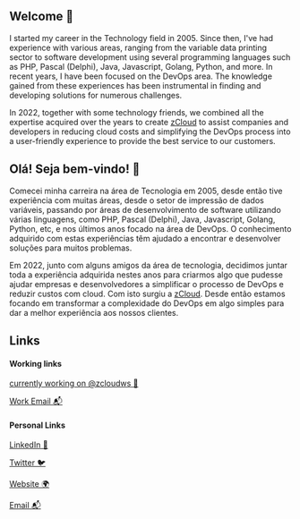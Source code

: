 <!--### Hi there 👋--> 

<!--
**edimarlnx/edimarlnx** is a ✨ _special_ ✨ repository because its `README.md` (this file) appears on your GitHub profile.

Here are some ideas to get you started:

- 🔭 I’m currently working on ...
- 🌱 I’m currently learning ...
- 👯 I’m looking to collaborate on ...
- 🤔 I’m looking for help with ...
- 💬 Ask me about ...
- 📫 How to reach me: ...
- 😄 Pronouns: ...
- ⚡ Fun fact: ...
-->

## Welcome 👋

I started my career in the Technology field in 2005. Since then, I've had experience with various areas, ranging from the variable data printing sector to software development using several programming languages such as PHP, Pascal (Delphi), Java, Javascript, Golang, Python, and more. In recent years, I have been focused on the DevOps area. The knowledge gained from these experiences has been instrumental in finding and developing solutions for numerous challenges.

In 2022, together with some technology friends, we combined all the expertise acquired over the years to create [zCloud](https://www.zcloud.ws) to assist companies and developers in reducing cloud costs and simplifying the DevOps process into a user-friendly experience to provide the best service to our customers.


## Olá! Seja bem-vindo! 👋

Comecei minha carreira na área de Tecnologia em 2005, desde então tive experiência com muitas áreas, desde o setor de impressão de dados variáveis, passando por áreas de desenvolvimento de software utilizando várias linguagens, como PHP, Pascal (Delphi), Java, Javascript, Golang, Python, etc, e nos últimos anos focado na área de DevOps. O conhecimento adquirido com estas experiências têm ajudado a encontrar e desenvolver soluções para muitos problemas. 

Em 2022, junto com alguns amigos da área de tecnologia, decidimos juntar toda a experiência adquirida nestes anos para criarmos algo que pudesse ajudar empresas e desenvolvedores a simplificar o processo de DevOps e reduzir custos com cloud. Com isto surgiu a [zCloud](https://www.zcloud.ws). Desde então estamos focando em transformar a complexidade do DevOps em algo simples para dar a melhor experiência aos nossos clientes.

## Links 
#### Working links
[currently working on @zcloudws 🔭](https://www.zcloud.ws)

[Work Email 📬](mailto:edimar@zcloud.ws)


#### Personal Links 

[LinkedIn 💼](https://www.linkedin.com/in/edimar-cardoso-9656aa60/)

[Twitter 🐦](https://twitter.com/edimarlnx)

[Website 🌍](https://www.zcloud.dev)

[Email 📬](mailto:edimarlnx@gmail.com)


